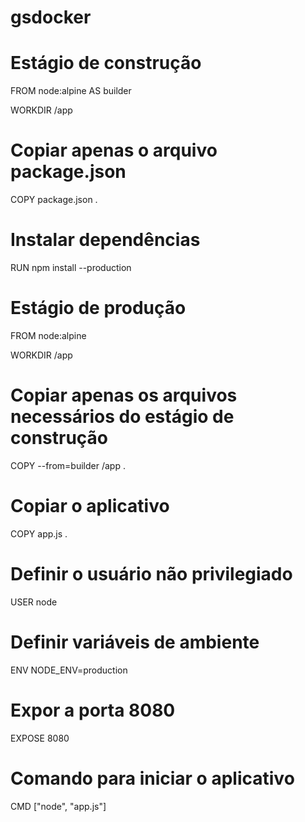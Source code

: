# gsdocker

# Estágio de construção
FROM node:alpine AS builder

WORKDIR /app

# Copiar apenas o arquivo package.json
COPY package.json .

# Instalar dependências
RUN npm install --production

# Estágio de produção
FROM node:alpine

WORKDIR /app

# Copiar apenas os arquivos necessários do estágio de construção
COPY --from=builder /app .

# Copiar o aplicativo
COPY app.js .

# Definir o usuário não privilegiado
USER node

# Definir variáveis de ambiente
ENV NODE_ENV=production

# Expor a porta 8080
EXPOSE 8080

# Comando para iniciar o aplicativo
CMD ["node", "app.js"]
